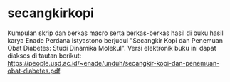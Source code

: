 # secangkirkopi
Kumpulan skrip dan berkas macro serta berkas-berkas hasil di buku hasil karya Enade Perdana Istyastono berjudul "Secangkir Kopi dan Penemuan Obat Diabetes: Studi Dinamika Molekul". Versi elektronik buku ini dapat diakses di tautan berikut: https://people.usd.ac.id/~enade/unduh/secangkir-kopi-dan-penemuan-obat-diabetes.pdf. 
